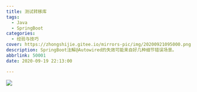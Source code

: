 ```yaml
---
title: 测试转移库
tags:
  - Java
  - SpringBoot
categories:
  - 经验与技巧
cover: https://zhongshijie.gitee.io/mirrors-pic/img/20200921095000.png
description: SpringBoot注解@Autowired的失效可能来自好几种细节错误场景。
abbrlink: 50001
date: 2020-09-19 22:13:00

---
```


![](D:/01-Project/Blog/mirrors-pic/img/20210103154255.png)
